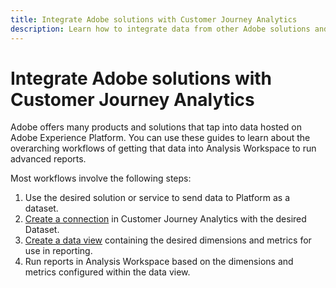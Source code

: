 ```yaml
---
title: Integrate Adobe solutions with Customer Journey Analytics
description: Learn how to integrate data from other Adobe solutions and services.
---
```


# Integrate Adobe solutions with Customer Journey Analytics

Adobe offers many products and solutions that tap into data hosted on Adobe Experience Platform. You can use these guides to learn about the overarching workflows of getting that data into Analysis Workspace to run advanced reports.

Most workflows involve the following steps:

1. Use the desired solution or service to send data to Platform as a dataset.
2. [Create a connection](/help/connections/create-connection.md) in Customer Journey Analytics with the desired Dataset.
3. [Create a data view](/help/data-views/create-dataview.md) containing the desired dimensions and metrics for use in reporting.
4. Run reports in Analysis Workspace based on the dimensions and metrics configured within the data view.
